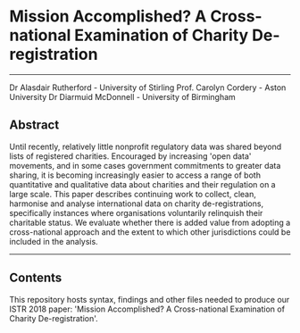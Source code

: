 # Mission Accomplished? A Cross-national Examination of Charity De-registration

---

Dr Alasdair Rutherford - University of Stirling
Prof. Carolyn Cordery - Aston University
Dr Diarmuid McDonnell - University of Birmingham

## Abstract
Until recently, relatively little nonprofit regulatory data was shared beyond lists of registered charities. Encouraged by increasing 'open data' movements, and in some cases government commitments to greater data sharing, it is becoming increasingly easier to access a range of both quantitative and qualitative data about charities and their regulation on a large scale. This paper describes continuing work to collect, clean, harmonise and analyse international data on charity de-registrations, specifically instances where organisations voluntarily relinquish their charitable status. We evaluate whether there is added value from adopting a cross-national approach and the extent to which other jurisdictions could be included in the analysis.

---

## Contents

This repository hosts syntax, findings and other files needed to produce our ISTR 2018 paper: 'Mission Accomplished? A Cross-national Examination of Charity De-registration'.
